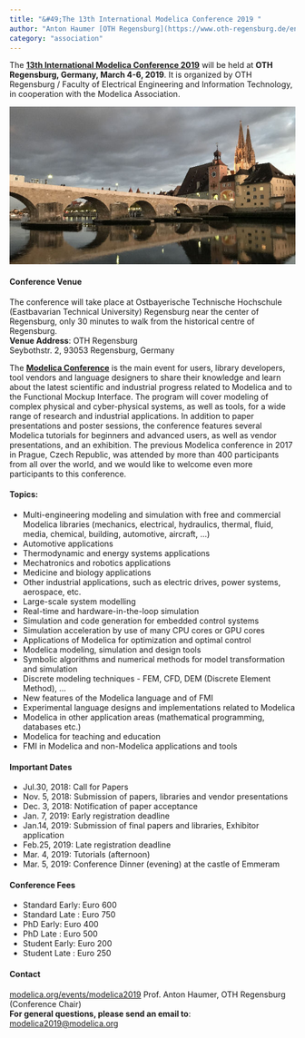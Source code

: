 ```yaml
---
title: "&#49;The 13th International Modelica Conference 2019 "
author: "Anton Haumer [OTH Regensburg](https://www.oth-regensburg.de/en.html)"
category: "association"
---
```


The **[13th International Modelica Conference 2019](https://modelica.org/events/modelica2019)** will be held at **OTH Regensburg, Germany, March 4-6, 2019**. 
It is organized by OTH Regensburg / Faculty of Electrical Engineering and Information Technology, in cooperation with the Modelica Association.

![](Modelica2019Regensburg.jpg)

#### Conference Venue
The conference will take place at Ostbayerische Technische Hochschule (Eastbavarian Technical University) Regensburg near the center of Regensburg, 
only 30 minutes to walk from the historical centre of Regensburg.    
**Venue Address**: OTH Regensburg    
Seybothstr. 2, 93053 Regensburg, Germany

The **[Modelica Conference](https://modelica.org/events/modelica2019)** is the main event for users, library developers, tool vendors and language designers to share their knowledge 
and learn about the latest scientific and industrial progress related to Modelica and to the Functional Mockup Interface.
The program will cover modeling of complex physical and cyber-physical systems, as well as tools, for a wide range of research and industrial applications. 
In addition to paper presentations and poster sessions, the conference features several Modelica tutorials for beginners and advanced users, as well as vendor presentations, and an exhibition. 
The previous Modelica conference in 2017 in Prague, Czech Republic, was attended by more than 400 participants from all over the world, 
and we would like to welcome even more participants to this conference.

#### Topics:
- Multi-engineering modeling and simulation with free and commercial Modelica libraries (mechanics, electrical, hydraulics, thermal, fluid, media, chemical, building, automotive, aircraft, ...)
- Automotive applications
- Thermodynamic and energy systems applications
- Mechatronics and robotics applications
- Medicine and biology applications
- Other industrial applications, such as electric drives, power systems, aerospace, etc.
- Large-scale system modelling
- Real-time and hardware-in-the-loop simulation
- Simulation and code generation for embedded control systems
- Simulation acceleration by use of many CPU cores or GPU cores
- Applications of Modelica for optimization and optimal control
- Modelica modeling, simulation and design tools
- Symbolic algorithms and numerical methods for model transformation and simulation
- Discrete modeling techniques - FEM, CFD, DEM (Discrete Element Method), ...
- New features of the Modelica language and of FMI
- Experimental language designs and implementations related to Modelica
- Modelica in other application areas (mathematical programming, databases etc.)
- Modelica for teaching and education
- FMI in Modelica and non-Modelica applications and tools

#### Important Dates
- Jul.30, 2018: Call for Papers
- Nov. 5, 2018: Submission of papers, libraries and vendor presentations
- Dec. 3, 2018: Notification of paper acceptance
- Jan. 7, 2019: Early registration deadline
- Jan.14, 2019: Submission of final papers and libraries, Exhibitor application
- Feb.25, 2019: Late registration deadline
- Mar. 4, 2019: Tutorials (afternoon)
- Mar. 5, 2019: Conference Dinner (evening) at the castle of Emmeram

#### Conference Fees
- Standard Early: Euro 600
- Standard Late : Euro 750
- PhD      Early: Euro 400
- PhD      Late : Euro 500
- Student  Early: Euro 200
- Student  Late : Euro 250

#### Contact
[modelica.org/events/modelica2019](https://modelica.org/events/modelica2019)
Prof. Anton Haumer, OTH Regensburg (Conference Chair)    
**For general questions, please send an email to**: modelica2019@modelica.org
